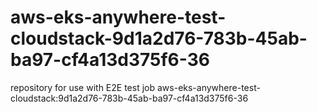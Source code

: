 # aws-eks-anywhere-test-cloudstack-9d1a2d76-783b-45ab-ba97-cf4a13d375f6-36
repository for use with E2E test job aws-eks-anywhere-test-cloudstack:9d1a2d76-783b-45ab-ba97-cf4a13d375f6-36

